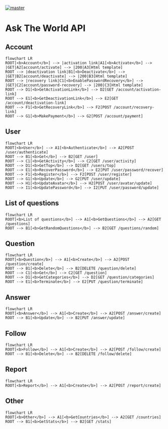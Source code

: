 [![master](https://github.com/Karmello/ask-the-world-api/actions/workflows/main.yml/badge.svg)](https://github.com/Karmello/ask-the-world-api/actions/workflows/main.yml)

# Ask The World API

## Account

```mermaid
flowchart LR
ROOT[<b>Account</b>] --> |activation link|A1[<b>Activate</b>] --> |GET|A2[account/activate] --> |200|A3[Html template]
ROOT --> |deactivation link|B1[<b>Deactivate</b>] --> |GET|B2[account/deactivate] --> |200|B3[Html template]
ROOT --> |recovery link|C1[<b>EnablePasswordRecovery</b>] --> |GET|C2[account/password-recovery] --> |200|C3[Html template]
ROOT --> D1[<b>GetActivationLink</b>] --> D2[GET /account/activation-link]
ROOT --> E1[<b>GetDeactivationLink</b>] --> E2[GET /account/deactivation-link]
ROOT --> F1[<b>GetRecoveryLink</b>] --> F2[POST /account/recovery-link]
ROOT --> G1[<b>MakePayment</b>] --> G2[POST /account/payment]
```

## User

```mermaid
flowchart LR
ROOT[<b>User</b>] --> A1[<b>Authenticate</b>] --> A2[POST /user/authenticate]
ROOT --> B1[<b>Get</b>] --> B2[GET /user]
ROOT --> C1[<b>GetActivity</b>] --> C2[GET /user/activity]
ROOT --> D1[<b>GetTop</b>] --> D2[GET /users/top]
ROOT --> E1[<b>RecoverPassword</b>] --> E2[PUT /user/password/recover]
ROOT --> F1[<b>Register</b>] --> F2[POST /user/register]
ROOT --> G1[<b>Update</b>] --> G2[PUT /user/update]
ROOT --> H1[<b>UpdateAvatar</b>] --> H2[POST /user/avatar/update]
ROOT --> I1[<b>UpdatePassword</b>] --> I2[PUT /user/password/update]
```

## List of questions

```mermaid
flowchart LR
ROOT[<b>List of questions</b>] --> A1[<b>GetQuestions</b>] --> A2[GET /questions]
ROOT --> B1[<b>GetRandomQuestions</b>] --> B2[GET /questions/random]
```

## Question

```mermaid
flowchart LR
ROOT[<b>Question</b>] --> A1[<b>Create</b>] --> A2[POST /question/create]
ROOT --> B1[<b>Delete</b>] --> B2[DELETE /question/delete]
ROOT --> C1[<b>Get</b>] --> C2[GET /question]
ROOT --> D1[<b>GetCategories</b>] --> D2[GET /question/categories]
ROOT --> E1[<b>Terminate</b>] --> E2[PUT /question/terminate]
```

## Answer

```mermaid
flowchart LR
ROOT[<b>Answer</b>] --> A1[<b>Create</b>] --> A2[POST /answer/create]
ROOT --> B1[<b>Update</b>] --> B2[PUT /answer/update]
```

## Follow

```mermaid
flowchart LR
ROOT[<b>Follow</b>] --> A1[<b>Create</b>] --> A2[POST /follow/create]
ROOT --> B1[<b>Delete</b>] --> B2[DELETE /follow/delete]
```

## Report

```mermaid
flowchart LR
ROOT[<b>Report</b>] --> A1[<b>Create</b>] --> A2[POST /report/create]
```

## Other

```mermaid
flowchart LR
ROOT[<b>Other</b>] --> A1[<b>GetCountries</b>] --> A2[GET /countries]
ROOT --> B1[<b>GetStats</b>] --> B2[GET /stats]
```
